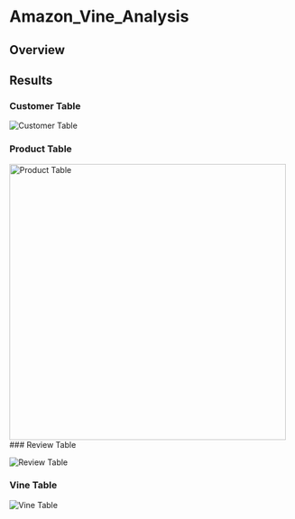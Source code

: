 # Amazon_Vine_Analysis
## Overview
## Results
### Customer Table
![Customer Table](https://user-images.githubusercontent.com/101950175/178329590-07ee5fbc-4dca-4b78-b5f2-d04ad3c0706d.png)
### Product Table
<img width="490" alt="Product Table" src="https://user-images.githubusercontent.com/101950175/178329712-570c9baa-368d-483a-8ce7-28b8e1b3d3f2.png">
### Review Table

![Review Table](https://user-images.githubusercontent.com/101950175/178329666-feb1c2d6-f0cc-42a4-a496-bdc2937887f1.png)
### Vine Table

![Vine Table](https://user-images.githubusercontent.com/101950175/178329684-d8736221-81d8-4295-a49d-a65d4d027c22.png)
